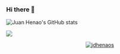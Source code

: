 ### Hi there 👋

<!--
**jdhenaos/jdhenaos** is a ✨ _special_ ✨ repository because its `README.md` (this file) appears on your GitHub profile.

Here are some ideas to get you started:

- 🔭 I’m currently working on ...
- 🌱 I’m currently learning ...
- 👯 I’m looking to collaborate on ...
- 🤔 I’m looking for help with ...
- 💬 Ask me about ...
- 📫 How to reach me: ...
- 😄 Pronouns: ...
- ⚡ Fun fact: ...
-->

![Juan Henao's GitHub stats](https://github-readme-stats.vercel.app/api?username=jdhenaos&show_icons=true&theme=radical)

**<img align="center" src="https://github-readme-stats.vercel.app/api/top-langs/?username=jdhenaos&theme=radical&line_height=10&hide_langs_below=1&layout=compact" />**

<p align="center"> <a href="https://github.com/ryo-ma/github-profile-trophy"><img src="https://github-profile-trophy.vercel.app/?username=jdhenaos" alt="jdhenaos" /></a> </p>
